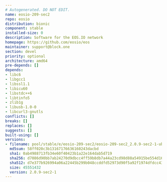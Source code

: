 ```yaml
---
# Autogenerated. DO NOT EDIT.
name: eosio-209-sec2
repo: eosio
distribution: bionic
component: stable
installed-size: 0
description: Software for the EOS.IO network
homepage: https://github.com/eosio/eos
maintainer: support@block.one
section: devel
priority: optional
architecture: amd64
pre-depends: []
depends:
- libc6
- libgcc1
- libssl1.1
- libicu60
- libstdc++6
- libtinfo5
- zlib1g
- libusb-1.0-0
- libcurl3-gnutls
conflicts: []
breaks: []
replaces: []
suggests: []
built-using: []
versions:
- filename: pool/stable/e/eosio-209-sec2/eosio-209-sec2_2.0.9-sec2-1-ubuntu-18.04_amd64.deb
  md5sum: 58ff020c3b13167176636160243dacbd
  sha1: 0ab4988713fb34e60f40423b1a22e164dab5d719
  sha256: d7086d90bb7ab24270d9dbcc4ff59b8db7a44a23cd98d88a54915be554d16913
  sha512: d7e377b926994a06a22445b299b048ccddfd52973d90f5a92f1974dfdcc43ed5a170488882bfdcebde1969363e6a0fb28223b29fec29aa8810ba5800cd0ffce2
  size: 45551432
  version: 2.0.9-sec2-1
---
```


